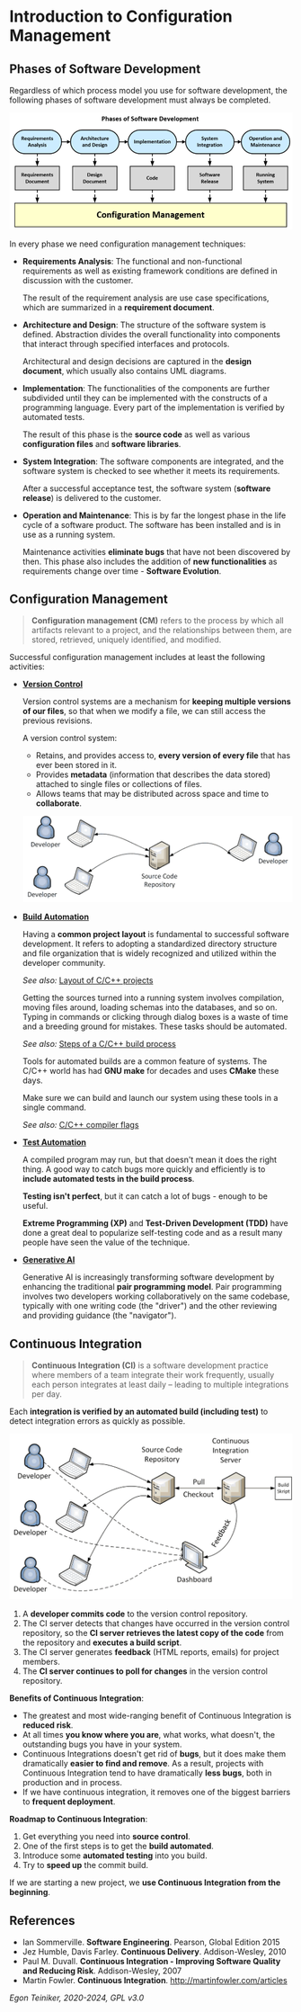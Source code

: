 # Introduction to Configuration Management 

## Phases of Software Development

Regardless of which process model you use for software development, the following phases of 
software development must always be completed.

![Phases of Software Development](figures/PhasesOfSoftwareDevelopment.png)

In every phase we need configuration management techniques:

* **Requirements Analysis**: The functional and non-functional requirements as well as existing 
    framework conditions are defined in discussion with the customer.
    
    The result of the requirement analysis are use case specifications, which are summarized 
    in a **requirement document**.

* **Architecture and Design**: The structure of the software system is defined. Abstraction 
    divides the overall functionality into components that interact through specified interfaces 
    and protocols. 
    
    Architectural and design decisions are captured in the **design document**, which usually 
    also contains UML diagrams.

* **Implementation**: The functionalities of the components are further subdivided until they 
    can be implemented with the constructs of a programming language. Every part of the 
    implementation is verified by automated tests. 
    
    The result of this phase is the **source code** as well as various **configuration files** 
    and **software libraries**.

* **System Integration**: The software components are integrated, and the software system is 
    checked to see whether it meets its requirements. 
    
    After a successful acceptance test, the software system (**software release**) is 
    delivered to the customer. 

* **Operation and Maintenance**: This is by far the longest phase in the life cycle of a software 
    product. The software has been installed and is in use as a running system. 
    
    Maintenance activities **eliminate bugs** that have not been discovered by then. 
    This phase also includes the addition of **new functionalities** as requirements change 
    over time - **Software Evolution**.


## Configuration Management

> **Configuration management (CM)** refers to the process by which all artifacts relevant 
> to a project, and the relationships between them, are stored, retrieved, uniquely 
> identified, and modified.

Successful configuration management includes at least the following activities:

* [**Version Control**](https://github.com/teiniker/teiniker-lectures-computerscience/tree/master/configuration-management/versioning)

    Version control systems are a mechanism for **keeping multiple versions
    of our files**, so that when we modify a file, we can still access the 
    previous revisions.

    A version control system:
    * Retains, and provides access to, **every version of every file** that has 
        ever been stored in it. 
    * Provides **metadata** (information that describes the data stored) attached 
        to single files or collections of files. 
    * Allows teams that may be distributed across space and time to **collaborate**.	

    ![Version Control](figures/VersionControl.png)


* [**Build Automation**](building/cmake/)
    
    Having a **common project layout** is fundamental to successful software 
    development. It refers to adopting a standardized directory structure and 
    file organization that is widely recognized and utilized within the developer 
    community.

    _See also:_ [Layout of C/C++ projects](building/project-layout/README.md)

    Getting the sources turned into a running system involves compilation, moving 
    files around, loading schemas into the databases, and so on. 
    Typing in commands or clicking through dialog boxes is a waste of time and 
    a breeding ground for mistakes. These tasks should be automated.

    _See also:_ [Steps of a C/C++ build process](building/build-steps/)

    Tools for automated builds are a common feature of systems. The C/C++ world has 
    had **GNU make** for decades and uses **CMake** these days. 

    Make sure we can build and launch our system using these tools in a single command.

    _See also:_ [C/C++ compiler flags](building/compiler-flags/)
    
* [**Test Automation**](testing/googletest/)
    
    A compiled program may run, but that doesn't mean it does the right thing. 
    A good way to catch bugs more quickly and efficiently is to **include automated 
    tests in the build process**. 

    **Testing isn't perfect**, but it can catch a lot of bugs - enough to be useful. 

    **Extreme Programming (XP)** and **Test-Driven Development (TDD)** have 
    done a great deal to popularize self-testing code and as a result many 
    people have seen the value of the technique.


* [**Generative AI**](generative-ai/README.md)

    Generative AI is increasingly transforming software development by enhancing 
    the traditional **pair programming model**. Pair programming involves two developers 
    working collaboratively on the same codebase, typically with one writing code 
    (the "driver") and the other reviewing and providing guidance (the "navigator").


## Continuous Integration

> **Continuous Integration (CI)** is a software development practice where members 
> of a team integrate their work frequently, usually each person integrates at least 
> daily – leading to multiple integrations per day. 

Each **integration is verified by an automated build (including test)** to 
detect integration errors as quickly as possible.

![Continuous Integration](figures/ContinuousIntegration.png)

1. A **developer commits code** to the version control repository. 
2. The CI server detects that changes have occurred in the version control 
    repository, so the **CI server retrieves the latest copy of the code** 
    from the repository and **executes a build script**. 
3. The CI server generates **feedback** (HTML reports, emails) for project 
    members.
4. The **CI server continues to poll for changes** in the version control 
    repository.

**Benefits of Continuous Integration**:

* The greatest and most wide-ranging benefit of Continuous Integration 
    is **reduced risk**.
* At all times **you know where you are**, what works, what doesn't, the 
    outstanding bugs you have in your system.
* Continuous Integrations doesn't get rid of **bugs**, but it does make 
    them dramatically **easier to find and remove**.
    As a result, projects with Continuous Integration tend to have dramatically 
    **less bugs**, both in production and in process.
* If we have continuous integration, it removes one of the biggest barriers 
    to **frequent deployment**.


**Roadmap to Continuous Integration**:

1. Get everything you need into **source control**.
2. One of the first steps is to get the **build automated**.
3. Introduce some **automated testing** into you build.
4. Try to **speed up** the commit build. 

If we are starting a new project, we **use Continuous Integration from 
the beginning**. 



## References

* Ian Sommerville. **Software Engineering**. Pearson, Global Edition 2015
* Jez Humble, Davis Farley. **Continuous Delivery**. Addison-Wesley, 2010
* Paul M. Duvall. **Continuous Integration - Improving Software Quality and Reducing Risk**. Addison-Wesley, 2007
* Martin Fowler. **Continuous Integration**. http://martinfowler.com/articles

*Egon Teiniker, 2020-2024, GPL v3.0*